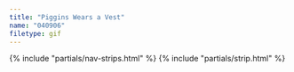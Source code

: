 ```yaml
---
title: "Piggins Wears a Vest"
name: "040906"
filetype: gif
---
```


{% include "partials/nav-strips.html" %}
{% include "partials/strip.html" %}